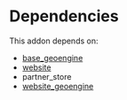 # Dependencies

This addon depends on:

- [base_geoengine](../../odoo-bringout-oca-geospatial-base_geoengine)
- [website](../../odoo-bringout-oca-ocb-website)
- partner_store
- [website_geoengine](../../odoo-bringout-oca-geospatial-website_geoengine)
